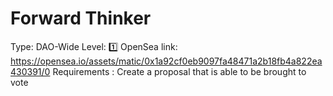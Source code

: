 # Forward Thinker

Type: DAO-Wide
Level: 1️⃣
OpenSea link: https://opensea.io/assets/matic/0x1a92cf0eb9097fa48471a2b18fb4a822ea430391/0
Requirements : Create a proposal that is able to be brought to vote